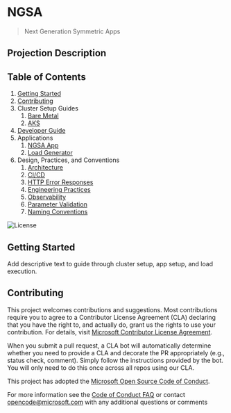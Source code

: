 # NGSA

> Next Generation Symmetric Apps

## Projection Description

## Table of Contents

1. [Getting Started](#getting-started)
2. [Contributing](#contributing)
3. Cluster Setup Guides
   1. [Bare Metal](/IaC/BareMetal/README.md)
   2. [AKS](/IaC/AKS/README.md)
4. [Developer Guide](/docs/developer.md)
5. Applications
   1. [NGSA App](/src/ngsa/README.md)
   2. [Load Generator](/src/loderunner/README.md)
6. Design, Practices, and Conventions
   1. [Architecture](/docs/ApplicationArch.md)
   2. [CI/CD](/docs/CICD.md)
   3. [HTTP Error Responses](/docs/HttpErrorResponses)
   4. [Engineering Practices](/docs/EngineeringPractices.md)
   5. [Observability](/docs/Observability.md)
   6. [Parameter Validation](/docs/ParameterValidation.md)
   7. [Naming Conventions](/docs/NamingConvention.md)

![License](https://img.shields.io/badge/license-MIT-green.svg)

## Getting Started

Add descriptive text to guide through cluster setup, app setup, and load execution.

## Contributing

This project welcomes contributions and suggestions. Most contributions require you to agree to a
Contributor License Agreement (CLA) declaring that you have the right to, and actually do, grant us
the rights to use your contribution. For details, visit [Microsoft Contributor License Agreement](https://cla.opensource.microsoft.com).

When you submit a pull request, a CLA bot will automatically determine whether you need to provide
a CLA and decorate the PR appropriately (e.g., status check, comment). Simply follow the instructions
provided by the bot. You will only need to do this once across all repos using our CLA.

This project has adopted the [Microsoft Open Source Code of Conduct](https://opensource.microsoft.com/codeofconduct/).

For more information see the [Code of Conduct FAQ](https://opensource.microsoft.com/codeofconduct/faq/) or
contact [opencode@microsoft.com](mailto:opencode@microsoft.com) with any additional questions or comments
